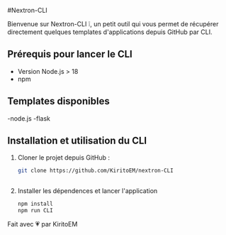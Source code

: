#Nextron-CLI

Bienvenue sur Nextron-CLI ❕, un petit outil qui vous permet de récupérer directement quelques templates d'applications depuis GitHub par CLI.
  
## Prérequis pour lancer le CLI
- Version Node.js > 18
- npm 

## Templates disponibles
-node.js
-flask

## Installation et utilisation du CLI

1. Cloner le projet depuis GitHub :

   ```bash
   git clone https://github.com/KiritoEM/nextron-CLI
    
3. Installer les dépendences et lancer l'application
     ```bash
   npm install
   npm run CLI

  Fait avec 💗 par KiritoEM